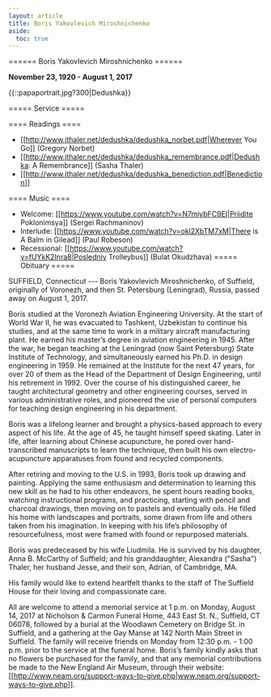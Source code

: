 ```yaml
---
layout: article
title: Boris Yakovlevich Miroshnichenko
aside:
  toc: true
---
```


====== Boris Yakovlevich Miroshnichenko ======

**November 23, 1920 - August 1, 2017**

{{::papaportrait.jpg?300|Dedushka}}

===== Service =====

==== Readings ====

  * [[http://www.jthaler.net/dedushka/dedushka_norbet.pdf|Wherever You Go]] (Gregory Norbet)
  * [[http://www.jthaler.net/dedushka/dedushka_remembrance.pdf|Dedushka: A Remembrance]] (Sasha Thaler)
  * [[http://www.jthaler.net/dedushka/dedushka_benediction.pdf|Benediction]]

==== Music ====

  * Welcome: [[https://www.youtube.com/watch?v=N7miybFC9EI|Priidite Poklonimsya]] (Sergei Rachmaninov)
  * Interlude: [[https://www.youtube.com/watch?v=okl2XbTM7xM|There is A Balm in Gilead]] (Paul Robeson)
  * Recessional: [[https://www.youtube.com/watch?v=fUYkK2Inra8|Posledniy Trolleybus]] (Bulat Okudzhava)
===== Obituary =====

SUFFIELD, Connecticut --- Boris Yakovlevich Miroshnichenko, of Suffield, originally of Voronezh, and then St. Petersburg (Leningrad), Russia, passed away on August 1, 2017.  

Boris studied at the Voronezh Aviation Engineering University. At the start of World War II, he was evacuated to Tashkent, Uzbekistan to continue his studies, and at the same time to work in a military aircraft manufacturing plant. He earned his master’s degree in aviation engineering in 1945. After the war, he began teaching at the Leningrad (now Saint Petersburg) State Institute of Technology, and simultaneously earned his Ph.D. in design engineering in 1959. He remained at the Institute for the next 47 years, for over 20 of them as the Head of the Department of Design Engineering, until his retirement in 1992. Over the course of his distinguished career, he taught architectural geometry and other engineering courses, served in various administrative roles, and pioneered the use of personal computers for teaching design engineering in his department.

Boris was a lifelong learner and brought a physics-based approach to every aspect of his life. At the age of 45, he taught himself speed skating. Later in life, after learning about Chinese acupuncture, he pored over hand-transcribed manuscripts to learn the technique, then built his own electro-acupuncture apparatuses from found and recycled components. 

After retiring and moving to the U.S. in 1993, Boris took up drawing and painting. Applying the same enthusiasm and determination to learning this new skill as he had to his other endeavors, he spent hours reading books, watching instructional programs, and practicing, starting with pencil and charcoal drawings, then moving on to pastels and eventually oils. He filled his home with landscapes and portraits, some drawn from life and others taken from his imagination. In keeping with his life’s philosophy of resourcefulness, most were framed with found or repurposed materials.

Boris was predeceased by his wife Liudmila. He is survived by his daughter, Anna B. McCarthy of Suffield; and his granddaughter, Alexandra ("Sasha") Thaler, her husband Jesse, and their son, Adrian, of Cambridge, MA. 

His family would like to extend heartfelt thanks to the staff of The Suffield House for their loving and compassionate care. 

All are welcome to attend a memorial service at 1 p.m. on Monday, August 14, 2017 at Nicholson & Carmon Funeral Home, 443 East St. N., Suffield, CT 06078, followed by a burial at the Woodlawn Cemetery on Bridge St. in Suffield, and a gathering at the Gay Manse at 142 North Main Street in Suffield.  The family will receive friends on Monday from 12:30 p.m. - 1:00 p.m. prior to the service at the funeral home. Boris’s family kindly asks that no flowers be purchased for the family, and that any memorial contributions be made to the New England Air Museum, through their website: [[http://www.neam.org/support-ways-to-give.php|www.neam.org/support-ways-to-give.php]]. 